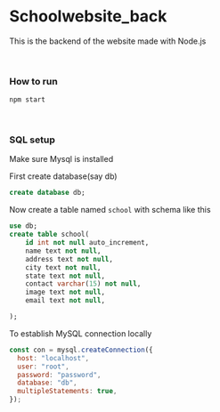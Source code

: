 # Schoolwebsite_back

This is the backend of the website made with Node.js

&nbsp;

### How to run

```bash
npm start
```

&nbsp;

### SQL setup

Make sure Mysql is installed

First create database(say db)

```sql
create database db;

```

Now create a table named `school` with schema like this

```sql
use db;
create table school(
    id int not null auto_increment,
    name text not null, 
    address text not null,
    city text not null,
    state text not null,
    contact varchar(15) not null,
    image text not null,
    email text not null,

);

```

To establish MySQL connection locally 

```js
const con = mysql.createConnection({
  host: "localhost",
  user: "root",
  password: "password",
  database: "db",
  multipleStatements: true,
});
```